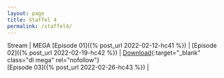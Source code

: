 ```yaml
---
layout: page
title: Staffel 4
permalink: /staffel4/
---
```


Stream | MEGA
[Episode 01]({% post_url 2022-02-12-hc41 %}) | 
[Episode 02]({% post_url 2022-02-19-hc42 %}) | [Download](https://bit.ly/3Hk5nCF){:target="_blank" class="dl mega" rel="nofollow"}  
[Episode 03]({% post_url 2022-02-26-hc43 %}) |   

<!--<h1>Torrent</h1>
<p>
Wenn das hier alles mal offline gehen sollte gibts das ganze immer noch als Torrent: <br>
<a href="/files/HBz.Home.Clubbing.Season.3.S03.1080p.x264-USN123.torrent">Torrent Datei</a><br>
<a href="magnet:?xt=urn:btih:ba94034f0b43d5d5bdbaedd7b882524105bfe759&dn=HBz.Home.Clubbing.Season.3.S03.1080p.x264-USN123&tr=http%3a%2f%2ftracker.opentrackr.org%3a1337%2fannounce&tr=http%3a%2f%2fp4p.arenabg.com%3a1337%2fannounce&tr=udp%3a%2f%2ftracker.internetwarriors.net%3a1337%2fannounce&tr=udp%3a%2f%2fwww.torrent.eu.org%3a451%2fannounce&tr=udp%3a%2f%2fopentor.org%3a2710%2fannounce&tr=udp%3a%2f%2ftracker4.itzmx.com%3a2710%2fannounce&tr=udp%3a%2f%2ftracker2.dler.org%3a80%2fannounce">Magnet Download</a>
</p>-->